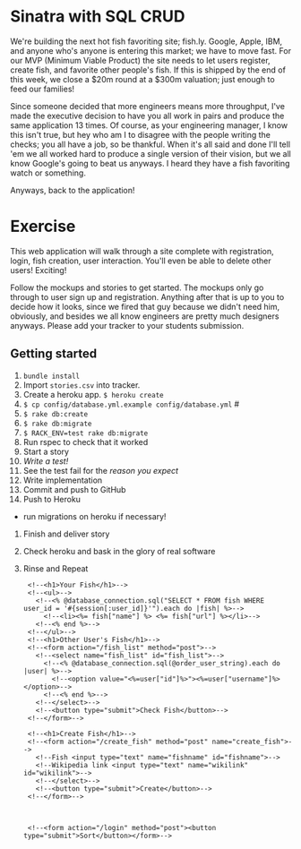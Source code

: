 # Sinatra with SQL CRUD

We're building the next hot fish favoriting site; fish.ly. Google, Apple, IBM, and anyone who's anyone is entering this market; we have to move fast. For our MVP (Minimum Viable Product) the site needs to let users register, create fish, and favorite other people's fish. If this is shipped by the end of this week, we close a $20m round at a $300m valuation; just enough to feed our families!

Since someone decided that more engineers means more throughput, I've made the executive decision to have you all work in pairs and produce the same application 13 times. Of course, as your engineering manager, I know this isn't true, but hey who am I to disagree with the people writing the checks; you all have a job, so be thankful. When it's all said and done I'll tell 'em we all worked hard to produce a single version of their vision, but we all know Google's going to beat us anyways. I heard they have a fish favoriting watch or something.

Anyways, back to the application!

# Exercise

This web application will walk through a site complete with registration, login, fish creation, user interaction. You'll even be able to delete other users! Exciting!

Follow the mockups and stories to get started. The mockups only go through to user sign up and registration. Anything after that is up to you to decide how it looks, since we fired that guy because we didn't need him, obviously, and besides we all know engineers are pretty much designers anyways. Please add your tracker to your students submission.

## Getting started

1. `bundle install`
1. Import `stories.csv` into tracker.
1. Create a heroku app. `$ heroku create`
1. `$ cp config/database.yml.example config/database.yml` #
1. `$ rake db:create`
1. `$ rake db:migrate`
1. `$ RACK_ENV=test rake db:migrate`
1. Run rspec to check that it worked
1. Start a story
1. *Write a test!*
1. See the test fail for the _reason you expect_
1. Write implementation
1. Commit and push to GitHub
1. Push to Heroku
  * run migrations on heroku if necessary!
1. Finish and deliver story
1. Check heroku and bask in the glory of real software
1. Rinse and Repeat



        <!--<h1>Your Fish</h1>-->
        <!--<ul>-->
          <!--<% @database_connection.sql("SELECT * FROM fish WHERE user_id = '#{session[:user_id]}'").each do |fish| %>-->
            <!--<li><%= fish["name"] %> <%= fish["url"] %></li>-->
          <!--<% end %>-->
        <!--</ul>-->
        <!--<h1>Other User's Fish</h1>-->
        <!--<form action="/fish_list" method="post">-->
          <!--<select name="fish_list" id="fish_list">-->
            <!--<% @database_connection.sql(@order_user_string).each do |user| %>-->
              <!--<option value="<%=user["id"]%>"><%=user["username"]%></option>-->
            <!--<% end %>-->
          <!--</select>-->
          <!--<button type="submit">Check Fish</button>-->
        <!--</form>-->

        <!--<h1>Create Fish</h1>-->
        <!--<form action="/create_fish" method="post" name="create_fish">-->
          <!--Fish <input type="text" name="fishname" id="fishname">-->
          <!--Wikipedia link <input type="text" name="wikilink" id="wikilink">-->
          <!--</select>-->
          <!--<button type="submit">Create</button>-->
        <!--</form>-->



        <!--<form action="/login" method="post"><button type="submit">Sort</button></form>-->